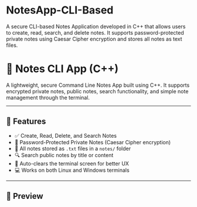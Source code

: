# NotesApp-CLI-Based
A secure CLI-based Notes Application developed in C++ that allows users to create, read, search, and delete notes. It supports password-protected private notes using Caesar Cipher encryption and stores all notes as text files. 

# 📝 Notes CLI App (C++)

A lightweight, secure Command Line Notes App built using C++. It supports encrypted private notes, public notes, search functionality, and simple note management through the terminal.

---

## 🚀 Features

- ✅ Create, Read, Delete, and Search Notes
- 🔐 Password-Protected Private Notes (Caesar Cipher encryption)
- 📂 All notes stored as `.txt` files in a `notes/` folder
- 🔍 Search public notes by title or content
- 🧹 Auto-clears the terminal screen for better UX
- 💻 Works on both Linux and Windows terminals

---

## 📸 Preview


